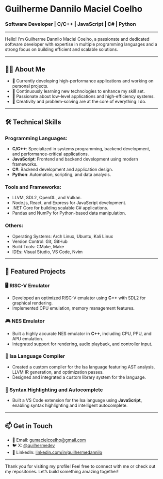 # Guilherme Dannilo Maciel Coelho

### Software Developer | C/C++ | JavaScript | C# | Python

----------

Hello! I'm Guilherme Dannilo Maciel Coelho, a passionate and dedicated software developer with expertise in multiple programming languages and a strong focus on building efficient and scalable solutions.

----------

## 👨‍💻 About Me

-   🔭 Currently developing high-performance applications and working on personal projects.  
-   🌱 Continuously learning new technologies to enhance my skill set.  
-   🚀 Passionate about low-level applications and high-efficiency systems.  
-   🎨 Creativity and problem-solving are at the core of everything I do.  

----------

## 🛠️ Technical Skills

### Programming Languages:

- **C/C++**: Specialized in systems programming, backend development, and performance-critical applications.  
- **JavaScript**: Frontend and backend development using modern frameworks.  
- **C#**: Backend development and application design.  
- **Python**: Automation, scripting, and data analysis.  

### Tools and Frameworks:

-   LLVM, SDL2, OpenGL, and Vulkan.  
-   Node.js, React, and Express for JavaScript development.  
-   .NET Core for building scalable C# applications.  
-   Pandas and NumPy for Python-based data manipulation.  

### Others:

-   Operating Systems: Arch Linux, Ubuntu, Kali Linux  
-   Version Control: Git, GitHub  
-   Build Tools: CMake, Make  
-   IDEs: Visual Studio, VS Code, Nvim  

----------

## 🌟 Featured Projects

### 🖥️ RISC-V Emulator

-   Developed an optimized RISC-V emulator using **C++** with SDL2 for graphical rendering.  
-   Implemented CPU emulation, memory management features.  

### 🎮 NES Emulator

-   Built a highly accurate NES emulator in **C++**, including CPU, PPU, and APU emulation.  
-   Integrated support for rendering, audio playback, and controller input.  

### 🔧 Isa Language Compiler

-   Created a custom compiler for the Isa language featuring AST analysis, LLVM IR generation, and optimization passes.  
-   Designed and integrated a custom library system for the language.  

### 📜 Syntax Highlighting and Autocomplete

-   Built a VS Code extension for the Isa language using **JavaScript**, enabling syntax highlighting and intelligent autocomplete.  

----------

## 📫 Get in Touch

-   📧 Email: [gumacielcoelho@gmail.com](mailto:gumacielcoelho@gmail.com)  
-   🐦 X: [@guilhermedev](https://x.com/Gui_opsx)  
-   💼 LinkedIn: [linkedin.com/in/guilhermedannilo](https://linkedin.com/in/guilhermedannilo)  

----------

Thank you for visiting my profile! Feel free to connect with me or check out my repositories. Let’s build something amazing together!
